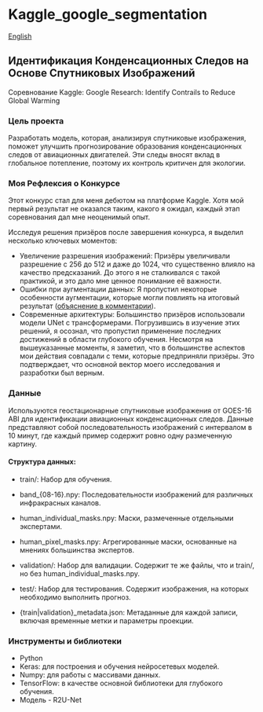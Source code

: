 # Kaggle_google_segmentation

[English](README.md)

## Идентификация Конденсационных Следов на Основе Спутниковых Изображений
Соревнование Kaggle: Google Research: Identify Contrails to Reduce Global Warming

### Цель проекта
Разработать модель, которая, анализируя спутниковые изображения, поможет улучшить прогнозирование образования конденсационных следов от авиационных двигателей. Эти следы вносят вклад в глобальное потепление, поэтому их контроль критичен для экологии.

### Моя Рефлексия о Конкурсе
Этот конкурс стал для меня дебютом на платформе Kaggle. Хотя мой первый результат не оказался таким, какого я ожидал, каждый этап соревнования дал мне неоценимый опыт.

Исследуя решения призёров после завершения конкурса, я выделил несколько ключевых моментов:

- Увеличение разрешения изображений: Призёры увеличивали разрешение с 256 до 512 и даже до 1024, что существенно влияло на качество предсказаний. До этого я не сталкивался с такой практикой, и это дало мне ценное понимание её важности.
- Ошибки при аугментации данных: Я пропустил некоторые особенности аугментации, которые могли повлиять на итоговый результат ([объяснение в комментарии](https://www.kaggle.com/competitions/google-research-identify-contrails-reduce-global-warming/discussion/430479)).
- Современные архитектуры: Большинство призёров использовали модели UNet с трансформерами. Погрузившись в изучение этих решений, я осознал, что пропустил применение последних достижений в области глубокого обучения.
Несмотря на вышеуказанные моменты, я заметил, что в большинстве аспектов мои действия совпадали с теми, которые предприняли призёры. Это подтверждает, что основной вектор моего исследования и разработки был верным.

### Данные
Используются геостационарные спутниковые изображения от GOES-16 ABI для идентификации авиационных конденсационных следов. Данные представляют собой последовательность изображений с интервалом в 10 минут, где каждый пример содержит ровно одну размеченную картину.

#### Структура данных:
- train/: Набор для обучения.

- band_{08-16}.npy: Последовательности изображений для различных инфракрасных каналов.
- human_individual_masks.npy: Маски, размеченные отдельными экспертами.
- human_pixel_masks.npy: Агрегированные маски, основанные на мнениях большинства экспертов.
- validation/: Набор для валидации. Содержит те же файлы, что и train/, но без human_individual_masks.npy.

- test/: Набор для тестирования. Содержит изображения, на которых необходимо выполнить прогноз.

- {train|validation}_metadata.json: Метаданные для каждой записи, включая временные метки и параметры проекции.

### Инструменты и библиотеки
- Python
- Keras: для построения и обучения нейросетевых моделей.
- Numpy: для работы с массивами данных.
- TensorFlow: в качестве основной библиотеки для глубокого обучения.
- Модель - R2U-Net